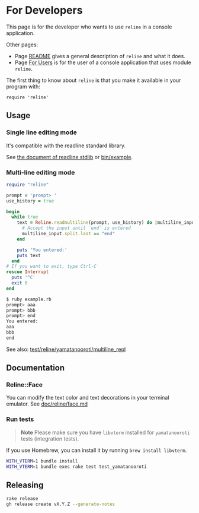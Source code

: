 # For Developers

This page is for the developer who wants to use `reline`
in a console application.

Other pages:

- Page [README](README.md) gives a general description
  of `reline` and what it does.
- Page [For Users](for_users.md)
  is for the user of a console application
  that uses module `reline`.


The first thing to know about `reline` is that you make it available in your program with:

```
require 'reline'
```

## Usage

### Single line editing mode

It's compatible with the readline standard library.

See [the document of readline stdlib](https://ruby-doc.org/stdlib/exts/readline/Readline.html) or [bin/example](https://github.com/ruby/reline/blob/master/bin/example).

### Multi-line editing mode

```ruby
require "reline"

prompt = 'prompt> '
use_history = true

begin
  while true
    text = Reline.readmultiline(prompt, use_history) do |multiline_input|
      # Accept the input until `end` is entered
      multiline_input.split.last == "end"
    end

    puts 'You entered:'
    puts text
  end
# If you want to exit, type Ctrl-C
rescue Interrupt
  puts '^C'
  exit 0
end
```

```bash
$ ruby example.rb
prompt> aaa
prompt> bbb
prompt> end
You entered:
aaa
bbb
end
```

See also: [test/reline/yamatanooroti/multiline_repl](https://github.com/ruby/reline/blob/master/test/reline/yamatanooroti/multiline_repl)

## Documentation

### Reline::Face

You can modify the text color and text decorations in your terminal emulator.
See [doc/reline/face.md](./doc/reline/face.md)

### Run tests

> **Note**
> Please make sure you have `libvterm` installed for `yamatanooroti` tests (integration tests).

If you use Homebrew, you can install it by running `brew install libvterm`.

```bash
WITH_VTERM=1 bundle install
WITH_VTERM=1 bundle exec rake test test_yamatanooroti
```

## Releasing

```bash
rake release
gh release create vX.Y.Z --generate-notes
```

